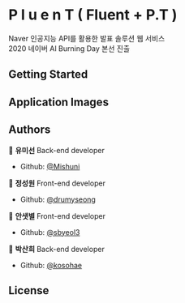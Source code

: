# P l u e n T ( Fluent + P.T )
Naver 인공지능 API를 활용한 발표 솔루션 웹 서비스<br/>
2020 네이버 AI Burning Day 본선 진출


## Getting Started



## Application Images



## Authors

:hatching_chick: **유미선** Back-end developer

* Github: [@Mishuni](https://github.com/Mishuni)

👾 **정성원** Front-end developer

* Github: [@drumyseong](https://github.com/drumyseong)

:elephant: **안샛별** Front-end developer

* Github: [@sbyeol3](https://github.com/sbyeol3)

🦙 **박산희** Back-end developer

* Github: [@kosohae](https://github.com/kosohae)
   
   
## License
